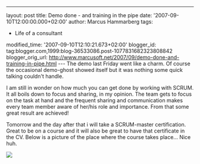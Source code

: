 ---
layout: post
title: Demo done - and training in the pipe
date: '2007-09-10T12:00:00.000+02:00'
author: Marcus Hammarberg
tags:
  - Life of a consultant

modified_time: '2007-09-10T12:10:21.673+02:00'
blogger_id: tag:blogger.com,1999:blog-36533086.post-1077831682323808842
blogger_orig_url: http://www.marcusoft.net/2007/09/demo-done-and-training-in-pipe.html ---
The demo last Friday went like a charm. Of course the occasional
demo-ghost showed itself but it was nothing some quick talking couldn't
handle.

I am still in wonder on how much you can get done by working with SCRUM.
It all boils down to focus and sharing, in my opinion. The team gets to
focus on the task at hand and the frequent sharing and communication
makes every team member aware of her/his role and importance. From that
some great result are achieved!

Tomorrow and the day after that i will take a SCRUM-master
certification. Great to be on a course and it will also be great to have
that certificate in the CV. Below is a picture of the place where the
course takes place... Nice huh.


<img src="http://www.wtc.se/img/030213.gif" data-borde="0" />
